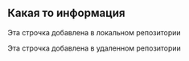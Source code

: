 ## Какая то информация

Эта строчка добавлена в локальном репозитории

Эта строчка добавлена в удаленном репозитории
